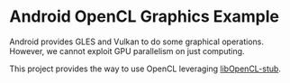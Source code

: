 # Android OpenCL Graphics Example

Android provides GLES and Vulkan to do some graphical operations.  
However, we cannot exploit GPU parallelism on just computing.  

This project provides the way to use OpenCL leveraging [libOpenCL-stub](https://github.com/krrishnarraj/libopencl-stub).

